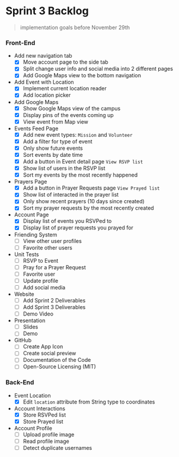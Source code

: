 <!-- @format -->

# Sprint 3 Backlog

> implementation goals before November 29th

### Front-End

- Add new navigation tab
  - [x] Move account page to the side tab
  - [x] Split change user info and social media into 2 different pages
  - [x] Add Google Maps view to the bottom navigation
- Add Event with Location
  - [x] Implement current location reader
  - [x] Add location picker
- Add Google Maps
  - [x] Show Google Maps view of the campus
  - [x] Display pins of the events coming up
  - [x] View event from Map view
- Events Feed Page
  - [x] Add new event types: `Mission` and `Volunteer`
  - [x] Add a filter for type of event
  - [x] Only show future events
  - [x] Sort events by date time
  - [x] Add a button in Event detail page `View RSVP list`
  - [x] Show list of users in the RSVP list
  - [x] Sort my events by the most recently happened
- Prayers Page
  - [x] Add a button in Prayer Requests page `View Prayed list`
  - [x] Show list of interacted in the prayer list
  - [x] Only show recent prayers (10 days since created)
  - [x] Sort my prayer requests by the most recently created
- Account Page
  - [x] Display list of events you RSVPed to
  - [x] Display list of prayer requests you prayed for
- Friending System
  - [ ] View other user profiles
  - [ ] Favorite other users
- Unit Tests
  - [ ] RSVP to Event
  - [ ] Pray for a Prayer Request
  - [ ] Favorite user
  - [ ] Update profile
  - [ ] Add social media
- Website
  - [ ] Add Sprint 2 Deliverables
  - [ ] Add Sprint 3 Deliverables
  - [ ] Demo Video
- Presentation
  - [ ] Slides
  - [ ] Demo
- GitHub
  - [ ] Create App Icon
  - [ ] Create social preview
  - [ ] Documentation of the Code
  - [ ] Open-Source Licensing (MIT)

### Back-End

- Event Location
  - [x] Edit `location` attribute from String type to coordinates
- Account Interactions
  - [x] Store RSVPed list
  - [x] Store Prayed list
- Account Profile
  - [ ] Upload profile image
  - [ ] Read profile image
  - [ ] Detect duplicate usernames